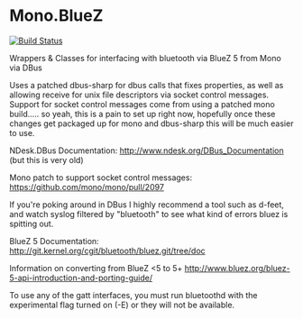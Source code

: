 # Mono.BlueZ

[![Build Status](https://travis-ci.org/brookpatten/Mono.BlueZ.svg?branch=master)](https://travis-ci.org/brookpatten/Mono.BlueZ)

Wrappers &amp; Classes for interfacing with bluetooth via BlueZ 5 from Mono via DBus

Uses a patched dbus-sharp for dbus calls that fixes properties, as well as allowing receive for unix file descriptors via socket control messages.  Support for socket control messages come from using a patched mono build.....  so yeah, this is a pain to set up right now, hopefully once these changes get packaged up for mono and dbus-sharp this will be much easier to use.

NDesk.DBus Documentation: http://www.ndesk.org/DBus_Documentation (but this is very old)

Mono patch to support socket control messages: https://github.com/mono/mono/pull/2097

If you're poking around in DBus I highly recommend a tool such as d-feet, and watch syslog filtered by "bluetooth" to see what kind of errors bluez is spitting out.

BlueZ 5 Documentation: http://git.kernel.org/cgit/bluetooth/bluez.git/tree/doc

Information on converting from BlueZ <5 to 5+
http://www.bluez.org/bluez-5-api-introduction-and-porting-guide/

To use any of the gatt interfaces, you must run bluetoothd with the experimental flag turned on (-E) or they will not be available.
